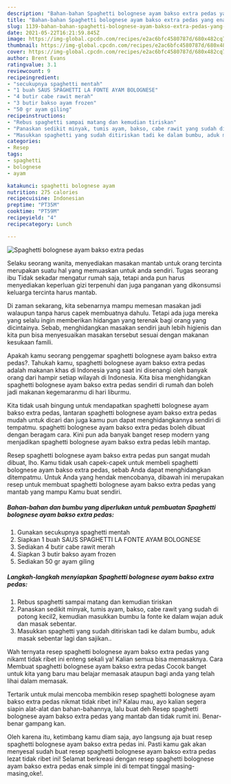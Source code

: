 ```yaml
---
description: "Bahan-bahan Spaghetti bolognese ayam bakso extra pedas yang enak Untuk Jualan"
title: "Bahan-bahan Spaghetti bolognese ayam bakso extra pedas yang enak Untuk Jualan"
slug: 1139-bahan-bahan-spaghetti-bolognese-ayam-bakso-extra-pedas-yang-enak-untuk-jualan
date: 2021-05-22T16:21:59.845Z
image: https://img-global.cpcdn.com/recipes/e2ac6bfc4580787d/680x482cq70/spaghetti-bolognese-ayam-bakso-extra-pedas-foto-resep-utama.jpg
thumbnail: https://img-global.cpcdn.com/recipes/e2ac6bfc4580787d/680x482cq70/spaghetti-bolognese-ayam-bakso-extra-pedas-foto-resep-utama.jpg
cover: https://img-global.cpcdn.com/recipes/e2ac6bfc4580787d/680x482cq70/spaghetti-bolognese-ayam-bakso-extra-pedas-foto-resep-utama.jpg
author: Brent Evans
ratingvalue: 3.1
reviewcount: 9
recipeingredient:
- "secukupnya spaghetti mentah"
- "1 buah SAUS SPAGHETTI LA FONTE AYAM BOLOGNESE"
- "4 butir cabe rawit merah"
- "3 butir bakso ayam frozen"
- "50 gr ayam giling"
recipeinstructions:
- "Rebus spaghetti sampai matang dan kemudian tiriskan"
- "Panaskan sedikit minyak, tumis ayam, bakso, cabe rawit yang sudah di potong kecil2, kemudian masukkan bumbu la fonte ke dalam wajan aduk dan masak sebentar."
- "Masukkan spaghetti yang sudah ditiriskan tadi ke dalam bumbu, aduk masak sebentar lagi dan sajikan.."
categories:
- Resep
tags:
- spaghetti
- bolognese
- ayam

katakunci: spaghetti bolognese ayam 
nutrition: 275 calories
recipecuisine: Indonesian
preptime: "PT35M"
cooktime: "PT59M"
recipeyield: "4"
recipecategory: Lunch

---
```



![Spaghetti bolognese ayam bakso extra pedas](https://img-global.cpcdn.com/recipes/e2ac6bfc4580787d/680x482cq70/spaghetti-bolognese-ayam-bakso-extra-pedas-foto-resep-utama.jpg)

Selaku seorang wanita, menyediakan masakan mantab untuk orang tercinta merupakan suatu hal yang memuaskan untuk anda sendiri. Tugas seorang ibu Tidak sekadar mengatur rumah saja, tetapi anda pun harus menyediakan keperluan gizi terpenuhi dan juga panganan yang dikonsumsi keluarga tercinta harus mantab.

Di zaman  sekarang, kita sebenarnya mampu memesan masakan jadi walaupun tanpa harus capek membuatnya dahulu. Tetapi ada juga mereka yang selalu ingin memberikan hidangan yang terenak bagi orang yang dicintainya. Sebab, menghidangkan masakan sendiri jauh lebih higienis dan kita pun bisa menyesuaikan masakan tersebut sesuai dengan makanan kesukaan famili. 



Apakah kamu seorang penggemar spaghetti bolognese ayam bakso extra pedas?. Tahukah kamu, spaghetti bolognese ayam bakso extra pedas adalah makanan khas di Indonesia yang saat ini disenangi oleh banyak orang dari hampir setiap wilayah di Indonesia. Kita bisa menghidangkan spaghetti bolognese ayam bakso extra pedas sendiri di rumah dan boleh jadi makanan kegemaranmu di hari liburmu.

Kita tidak usah bingung untuk mendapatkan spaghetti bolognese ayam bakso extra pedas, lantaran spaghetti bolognese ayam bakso extra pedas mudah untuk dicari dan juga kamu pun dapat menghidangkannya sendiri di tempatmu. spaghetti bolognese ayam bakso extra pedas boleh dibuat dengan beragam cara. Kini pun ada banyak banget resep modern yang menjadikan spaghetti bolognese ayam bakso extra pedas lebih mantap.

Resep spaghetti bolognese ayam bakso extra pedas pun sangat mudah dibuat, lho. Kamu tidak usah capek-capek untuk membeli spaghetti bolognese ayam bakso extra pedas, sebab Anda dapat menghidangkan ditempatmu. Untuk Anda yang hendak mencobanya, dibawah ini merupakan resep untuk membuat spaghetti bolognese ayam bakso extra pedas yang mantab yang mampu Kamu buat sendiri.

<!--inarticleads1-->

##### Bahan-bahan dan bumbu yang diperlukan untuk pembuatan Spaghetti bolognese ayam bakso extra pedas:

1. Gunakan secukupnya spaghetti mentah
1. Siapkan 1 buah SAUS SPAGHETTI LA FONTE AYAM BOLOGNESE
1. Sediakan 4 butir cabe rawit merah
1. Siapkan 3 butir bakso ayam frozen
1. Sediakan 50 gr ayam giling




<!--inarticleads2-->

##### Langkah-langkah menyiapkan Spaghetti bolognese ayam bakso extra pedas:

1. Rebus spaghetti sampai matang dan kemudian tiriskan
1. Panaskan sedikit minyak, tumis ayam, bakso, cabe rawit yang sudah di potong kecil2, kemudian masukkan bumbu la fonte ke dalam wajan aduk dan masak sebentar.
1. Masukkan spaghetti yang sudah ditiriskan tadi ke dalam bumbu, aduk masak sebentar lagi dan sajikan..




Wah ternyata resep spaghetti bolognese ayam bakso extra pedas yang nikamt tidak ribet ini enteng sekali ya! Kalian semua bisa memasaknya. Cara Membuat spaghetti bolognese ayam bakso extra pedas Cocok banget untuk kita yang baru mau belajar memasak ataupun bagi anda yang telah lihai dalam memasak.

Tertarik untuk mulai mencoba membikin resep spaghetti bolognese ayam bakso extra pedas nikmat tidak ribet ini? Kalau mau, ayo kalian segera siapin alat-alat dan bahan-bahannya, lalu buat deh Resep spaghetti bolognese ayam bakso extra pedas yang mantab dan tidak rumit ini. Benar-benar gampang kan. 

Oleh karena itu, ketimbang kamu diam saja, ayo langsung aja buat resep spaghetti bolognese ayam bakso extra pedas ini. Pasti kamu gak akan menyesal sudah buat resep spaghetti bolognese ayam bakso extra pedas lezat tidak ribet ini! Selamat berkreasi dengan resep spaghetti bolognese ayam bakso extra pedas enak simple ini di tempat tinggal masing-masing,oke!.

